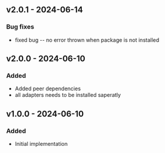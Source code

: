 ## v2.0.1 - 2024-06-14

### Bug fixes

- fixed bug -- no error thrown when package is not installed

## v2.0.0 - 2024-06-10

### Added

- Added peer dependencies
- all adapters needs to be installed saperatly

## v1.0.0 - 2024-06-10

### Added

- Initial implementation
